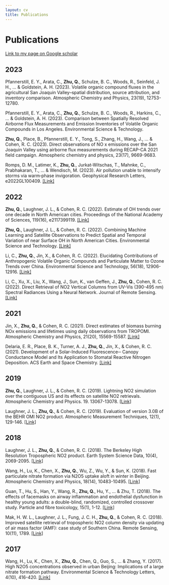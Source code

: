 ```yaml
---
layout: cv
title: Publications
---
```


# Publications

[Link to my page on Google scholar](https://scholar.google.com/citations?user=f80mfnEAAAAJ&hl=en)

## 2023

Pfannerstill, E. Y., Arata, C., **Zhu, Q.**, Schulze, B. C., Woods, R., Seinfeld, J. H., ... & Goldstein, A. H. (2023). Volatile organic compound fluxes in the agricultural San Joaquin Valley–spatial distribution, source attribution, and inventory comparison. Atmospheric Chemistry and Physics, 23(19), 12753-12780.

Pfannerstill, E. Y., Arata, C., **Zhu, Q.**, Schulze, B. C., Woods, R., Harkins, C., ... & Goldstein, A. H. (2023). Comparison between Spatially Resolved Airborne Flux Measurements and Emission Inventories of Volatile Organic Compounds in Los Angeles. Environmental Science & Technology.

**Zhu, Q.**, Place, B., Pfannerstill, E. Y., Tong, S., Zhang, H., Wang, J., ... & Cohen, R. C. (2023). Direct observations of NO x emissions over the San Joaquin Valley using airborne flux measurements during RECAP-CA 2021 field campaign. Atmospheric chemistry and physics, 23(17), 9669-9683.

Romps, D. M., Latimer, K., **Zhu, Q.**, Jurkat‐Witschas, T., Mahnke, C., Prabhakaran, T., ... & Wendisch, M. (2023). Air pollution unable to intensify storms via warm‐phase invigoration. Geophysical Research Letters, e2022GL100409. [[Link]](https://agupubs.onlinelibrary.wiley.com/doi/full/10.1029/2022GL100409)

## 2022

**Zhu, Q.**, Laughner, J. L., & Cohen, R. C. (2022). Estimate of OH trends over one decade in North American cities. Proceedings of the National Academy of Sciences, 119(16), e2117399119. [[Link]](https://www.pnas.org/doi/10.1073/pnas.2117399119)

**Zhu, Q.**, Laughner, J. L., & Cohen, R. C. (2022). Combining Machine Learning and Satellite Observations to Predict Spatial and Temporal Variation of near Surface OH in North American Cities. Environmental Science and Technology. [[Link]](https://pubs.acs.org/doi/10.1021/acs.est.1c05636)

Li, C., **Zhu, Q.**, Jin, X., & Cohen, R. C. (2022). Elucidating Contributions of Anthropogenic Volatile Organic Compounds and Particulate Matter to Ozone Trends over China. Environmental Science and Technology, 56(18), 12906-12916. [[Link]](https://pubs.acs.org/doi/10.1021/acs.est.2c03315)

Li, C., Xu, X., Liu, X., Wang, J., Sun, K., van Geffen, J., **Zhu, Q.**, Cohen, R. C. (2022). Direct Retrieval of NO2 Vertical Columns from UV-Vis (390-495 nm) Spectral Radiances Using a Neural Network. Journal of Remote Sensing. [[Link]](https://spj.science.org/doi/10.34133/2022/9817134)

## 2021

Jin, X., **Zhu, Q.**, & Cohen, R. C. (2021). Direct estimates of biomass burning NOx emissions and lifetimes using daily observations from TROPOMI. Atmospheric Chemistry and Physics, 21(20), 15569-15587. [[Link]](https://acp.copernicus.org/articles/21/15569/2021/acp-21-15569-2021-discussion.html)

Delaria, E. R., Place, B. K., Turner, A. J., **Zhu, Q.**, Jin, X., & Cohen, R. C. (2021). Development of a Solar-Induced Fluorescence─ Canopy Conductance Model and Its Application to Stomatal Reactive Nitrogen Deposition. ACS Earth and Space Chemistry. [[Link]](https://pubs.acs.org/doi/10.1021/acsearthspacechem.1c00260)

## 2019

**Zhu, Q.**, Laughner, J. L., & Cohen, R. C. (2019). Lightning NO2 simulation over the contiguous US and its effects on satellite NO2 retrievals. Atmospheric Chemistry and Physics. 19. 13067-13078. [[Link]](https://acp.copernicus.org/articles/19/13067/2019/)

Laughner, J. L., **Zhu, Q.**, & Cohen, R. C. (2019). Evaluation of version 3.0B of the BEHR OMI NO2 product. Atmospheric Measurement Techniques, 12(1), 129-146. [[Link]](https://amt.copernicus.org/articles/12/129/2019/)

## 2018

Laughner, J. L., **Zhu, Q.**, & Cohen, R. C. (2018). The Berkeley High Resolution Tropospheric NO2 product. Earth System Science Data, 10(4), 2069-2095. [[Link]](https://essd.copernicus.org/articles/10/2069/2018/)

Wang, H., Lu, K., Chen, X., **Zhu, Q.**, Wu, Z., Wu, Y., & Sun, K. (2018). Fast particulate nitrate formation via N2O5 uptake aloft in winter in Beijing. Atmospheric Chemistry and Physics, 18(14), 10483-10495. [[Link]](https://acp.copernicus.org/articles/18/10483/2018/)

Guan, T., Hu, S., Han, Y., Wang, R., **Zhu, Q.**, Hu, Y., ... & Zhu, T. (2018). The effects of facemasks on airway inflammation and endothelial dysfunction in healthy young adults: a double-blind, randomized, controlled crossover study. Particle and fibre toxicology, 15(1), 1-12. [[Link]](https://particleandfibretoxicology.biomedcentral.com/articles/10.1186/s12989-018-0266-0#:~:text=Conclusions,term%20remains%20to%20be%20determined.)

Mak, H. W. L., Laughner, J. L., Fung, J. C. H., **Zhu, Q.**, & Cohen, R. C. (2018). Improved satellite retrieval of tropospheric NO2 column density via updating of air mass factor (AMF): case study of Southern China. Remote Sensing, 10(11), 1789. [[Link]](https://www.mdpi.com/2072-4292/10/11/1789)

## 2017

Wang, H., Lu, K., Chen, X., **Zhu, Q.**, Chen, Q., Guo, S., ... & Zhang, Y. (2017). High N2O5 concentrations observed in urban Beijing: Implications of a large nitrate formation pathway. Environmental Science & Technology Letters, 4(10), 416-420. [[Link]](https://pubs.acs.org/doi/10.1021/acs.estlett.7b00341)

